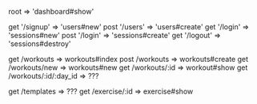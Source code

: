  root => 'dashboard#show'

  get '/signup' => 'users#new'
  post '/users' => 'users#create'
  get '/login' => 'sessions#new'
  post '/login' => 'sessions#create'
  get '/logout' => 'sessions#destroy'
  
  get /workouts => workouts#index
  post /workouts => workouts#create
  get /workouts/new => workouts#new
  get /workouts/:id => workout#show
  get /workouts/:id/:day_id => ???
  
  get /templates => ???
  get /exercise/:id => exercise#show
  